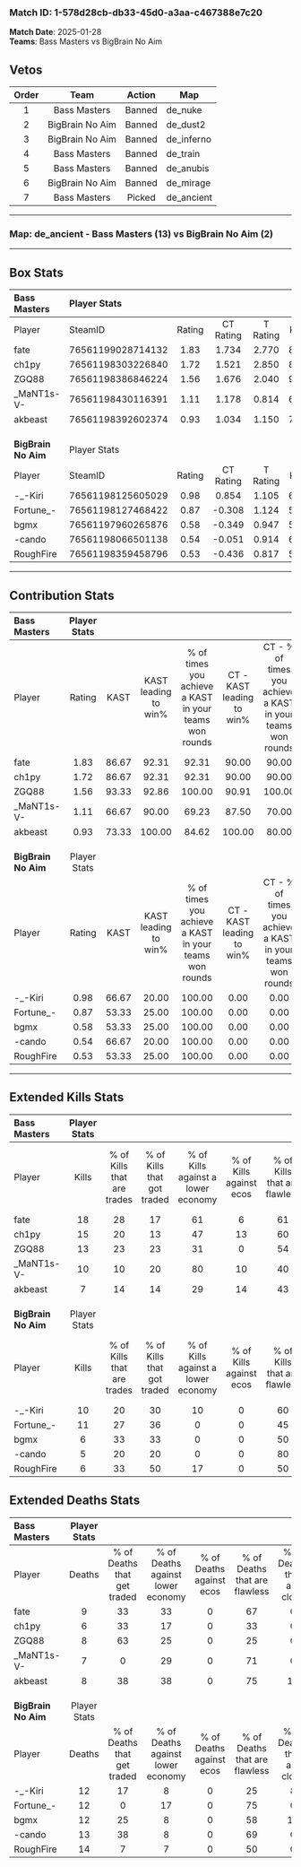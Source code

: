### Match ID: 1-578d28cb-db33-45d0-a3aa-c467388e7c20  
**Match Date**: 2025-01-28  
**Teams**: Bass Masters vs BigBrain No Aim  

## Vetos  

| Order | Team | Action | Map |
| :---: | :--: | :----: | --- |
| 1 | Bass Masters | Banned | de_nuke |
| 2 | BigBrain No Aim | Banned | de_dust2 |
| 3 | BigBrain No Aim | Banned | de_inferno |
| 4 | Bass Masters | Banned | de_train |
| 5 | Bass Masters | Banned | de_anubis |
| 6 | BigBrain No Aim | Banned | de_mirage |
| 7 | Bass Masters | Picked | de_ancient |

---  

### **Map**: de_ancient - Bass Masters (13) vs BigBrain No Aim (2)  
---  

## Box Stats  

| **Bass Masters**    | Player Stats      |        |           |          |       |       |       |         |        |      |     |
| :- | :- | :-: | :-: | :-: | :-: | :-: | :-: | :-: | :-: | :-: | :-: |
| Player              | SteamID           | Rating | CT Rating | T Rating | KAST  |  ADR  | Kills | Assists | Deaths | K/D  | HS% |
| fate                | 76561199028714132 |  1.83  |   1.734   |  2.770   | 86.67 | 117.7 |  18   |    7    |   9    | 2.00 | 55  |
| ch1py               | 76561198303226840 |  1.72  |   1.521   |  2.850   | 86.67 | 107.5 |  15   |    4    |   6    | 2.50 | 40  |
| ZGQ88               | 76561198386846224 |  1.56  |   1.676   |  2.040   | 93.33 | 99.2  |  13   |    5    |   8    | 1.63 | 46  |
| _MaNT1s-V-          | 76561198430116391 |  1.11  |   1.178   |  0.814   | 66.67 | 61.3  |  10   |    5    |   7    | 1.43 | 30  |
| akbeast             | 76561198392602374 |  0.93  |   1.034   |  1.150   | 73.33 | 62.0  |   7   |    3    |   8    | 0.88 | 42  |
|                     |                   |        |           |          |       |       |       |         |        |      |     |
|                     |                   |        |           |          |       |       |       |         |        |      |     |
|                     |                   |        |           |          |       |       |       |         |        |      |     |
| **BigBrain No Aim** | Player Stats      |        |           |          |       |       |       |         |        |      |     |
| Player              | SteamID           | Rating | CT Rating | T Rating | KAST  |  ADR  | Kills | Assists | Deaths | K/D  | HS% |
| -_-Kiri             | 76561198125605029 |  0.98  |   0.854   |  1.105   | 66.67 | 83.0  |  10   |    3    |   12   | 0.83 | 20  |
| Fortune_-           | 76561198127468422 |  0.87  |  -0.308   |  1.124   | 53.33 | 65.1  |  11   |    1    |   12   | 0.92 | 54  |
| bgmx                | 76561197960265876 |  0.58  |  -0.349   |  0.947   | 53.33 | 57.1  |   6   |    4    |   12   | 0.50 | 66  |
| -cando              | 76561198066501138 |  0.54  |  -0.051   |  0.914   | 66.67 | 42.5  |   5   |    5    |   13   | 0.38 | 40  |
| RoughFire           | 76561198359458796 |  0.53  |  -0.436   |  0.817   | 53.33 | 62.1  |   6   |    5    |   14   | 0.43 | 100 |
---  

## Contribution Stats  

| **Bass Masters**    | Player Stats |       |                      |                                                        |                           |                                                             |                          |                                                            |
| :- | :-: | :-: | :-: | :-: | :-: | :-: | :-: | :-: |
| Player              |    Rating    | KAST  | KAST leading to win% | % of times you achieve a KAST in your teams won rounds | CT - KAST leading to win% | CT - % of times you achieve a KAST in your teams won rounds | T - KAST leading to win% | T - % of times you achieve a KAST in your teams won rounds |
| fate                |     1.83     | 86.67 |        92.31         |                         92.31                          |           90.00           |                            90.00                            |          100.00          |                           100.00                           |
| ch1py               |     1.72     | 86.67 |        92.31         |                         92.31                          |           90.00           |                            90.00                            |          100.00          |                           100.00                           |
| ZGQ88               |     1.56     | 93.33 |        92.86         |                         100.00                         |           90.91           |                           100.00                            |          100.00          |                           100.00                           |
| _MaNT1s-V-          |     1.11     | 66.67 |        90.00         |                         69.23                          |           87.50           |                            70.00                            |          100.00          |                           66.67                            |
| akbeast             |     0.93     | 73.33 |        100.00        |                         84.62                          |          100.00           |                            80.00                            |          100.00          |                           100.00                           |
|                     |              |       |                      |                                                        |                           |                                                             |                          |                                                            |
|                     |              |       |                      |                                                        |                           |                                                             |                          |                                                            |
|                     |              |       |                      |                                                        |                           |                                                             |                          |                                                            |
| **BigBrain No Aim** | Player Stats |       |                      |                                                        |                           |                                                             |                          |                                                            |
| Player              |    Rating    | KAST  | KAST leading to win% | % of times you achieve a KAST in your teams won rounds | CT - KAST leading to win% | CT - % of times you achieve a KAST in your teams won rounds | T - KAST leading to win% | T - % of times you achieve a KAST in your teams won rounds |
| -_-Kiri             |     0.98     | 66.67 |        20.00         |                         100.00                         |           0.00            |                            0.00                             |          25.00           |                           100.00                           |
| Fortune_-           |     0.87     | 53.33 |        25.00         |                         100.00                         |           0.00            |                            0.00                             |          25.00           |                           100.00                           |
| bgmx                |     0.58     | 53.33 |        25.00         |                         100.00                         |           0.00            |                            0.00                             |          25.00           |                           100.00                           |
| -cando              |     0.54     | 66.67 |        20.00         |                         100.00                         |           0.00            |                            0.00                             |          22.22           |                           100.00                           |
| RoughFire           |     0.53     | 53.33 |        25.00         |                         100.00                         |           0.00            |                            0.00                             |          25.00           |                           100.00                           |
---  

## Extended Kills Stats  

| **Bass Masters**    | Player Stats |                            |                            |                                    |                         |                              |                                 |                                       |                    |           |
| :- | :-: | :-: | :-: | :-: | :-: | :-: | :-: | :-: | :-: | :-: |
| Player              |    Kills     | % of Kills that are trades | % of Kills that got traded | % of Kills against a lower economy | % of Kills against ecos | % of Kills that are flawless | % of Kills that are close duels | % of Kills that are assisted by flash | Pistol Round Kills | AWP Kills |
| fate                |      18      |             28             |             17             |                 61                 |            6            |              61              |               11                |                  11                   |         1          |     0     |
| ch1py               |      15      |             20             |             13             |                 47                 |           13            |              60              |                7                |                  20                   |         3          |     0     |
| ZGQ88               |      13      |             23             |             23             |                 31                 |            0            |              54              |                0                |                   0                   |         2          |     0     |
| _MaNT1s-V-          |      10      |             10             |             20             |                 80                 |           10            |              40              |                0                |                  10                   |         0          |     0     |
| akbeast             |      7       |             14             |             14             |                 29                 |           14            |              43              |                0                |                   0                   |         1          |     3     |
|                     |              |                            |                            |                                    |                         |                              |                                 |                                       |                    |           |
|                     |              |                            |                            |                                    |                         |                              |                                 |                                       |                    |           |
|                     |              |                            |                            |                                    |                         |                              |                                 |                                       |                    |           |
| **BigBrain No Aim** | Player Stats |                            |                            |                                    |                         |                              |                                 |                                       |                    |           |
| Player              |    Kills     | % of Kills that are trades | % of Kills that got traded | % of Kills against a lower economy | % of Kills against ecos | % of Kills that are flawless | % of Kills that are close duels | % of Kills that are assisted by flash | Pistol Round Kills | AWP Kills |
| -_-Kiri             |      10      |             20             |             30             |                 10                 |            0            |              60              |                0                |                   0                   |         4          |     0     |
| Fortune_-           |      11      |             27             |             36             |                 0                  |            0            |              45              |                9                |                   0                   |         0          |     2     |
| bgmx                |      6       |             33             |             33             |                 0                  |            0            |              50              |                0                |                   0                   |         1          |     0     |
| -cando              |      5       |             20             |             20             |                 0                  |            0            |              80              |                0                |                   0                   |         1          |     0     |
| RoughFire           |      6       |             33             |             50             |                 17                 |            0            |              50              |                0                |                  17                   |         0          |     0     |
## Extended Deaths Stats  

| **Bass Masters**    | Player Stats |                             |                                   |                          |                               |                            |                           |               |
| :- | :-: | :-: | :-: | :-: | :-: | :-: | :-: | :-: |
| Player              |    Deaths    | % of Deaths that get traded | % of Deaths against lower economy | % of Deaths against ecos | % of Deaths that are flawless | % of Deaths that are close | % of Deaths while blinded | Deaths to AWP |
| fate                |      9       |             33              |                33                 |            0             |              67               |             0              |             0             |       0       |
| ch1py               |      6       |             33              |                17                 |            0             |              33               |             0              |             0             |       0       |
| ZGQ88               |      8       |             63              |                25                 |            0             |              25               |             0              |             0             |       0       |
| _MaNT1s-V-          |      7       |              0              |                29                 |            0             |              71               |             0              |             0             |       1       |
| akbeast             |      8       |             38              |                38                 |            0             |              75               |             13             |            13             |       1       |
|                     |              |                             |                                   |                          |                               |                            |                           |               |
|                     |              |                             |                                   |                          |                               |                            |                           |               |
|                     |              |                             |                                   |                          |                               |                            |                           |               |
| **BigBrain No Aim** | Player Stats |                             |                                   |                          |                               |                            |                           |               |
| Player              |    Deaths    | % of Deaths that get traded | % of Deaths against lower economy | % of Deaths against ecos | % of Deaths that are flawless | % of Deaths that are close | % of Deaths while blinded | Deaths to AWP |
| -_-Kiri             |      12      |             17              |                 8                 |            0             |              25               |             8              |             8             |       1       |
| Fortune_-           |      12      |              0              |                17                 |            0             |              75               |             0              |             0             |       0       |
| bgmx                |      12      |             25              |                 8                 |            0             |              58               |             17             |            25             |       0       |
| -cando              |      13      |             38              |                 8                 |            0             |              69               |             0              |            15             |       1       |
| RoughFire           |      14      |              7              |                 7                 |            0             |              50               |             0              |             0             |       1       |
